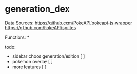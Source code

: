 # generation_dex

Data Sources:
https://github.com/PokeAPI/pokeapi-js-wrapper
https://github.com/PokeAPI/sprites

Functions:
* 

todo:
* sidebar choos generation/edition [  ]
* pokemon overlay [  ]
* more features [  ]
